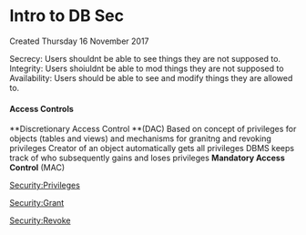 # Intro to DB Sec
Created Thursday 16 November 2017

Secrecy: Users shouldnt be able to see things they are not supposed to.
Integrity: Users shoiuldnt be able to mod things they are not supposed to
Availability: Users should be able to see and modify things they are allowed to.

#### Access Controls
**Discretionary Access Control **(DAC)
Based on concept of privileges for objects (tables and views) and mechanisms for granitng and revoking privileges
Creator of an object automatically gets all privileges
DBMS keeps track of who subsequently gains and loses privileges
**Mandatory Access Control** (MAC)

[Security:Privileges](./Privileges.markdown)

[Security:Grant](./Grant.markdown)

[Security:Revoke](./Revoke.markdown)

